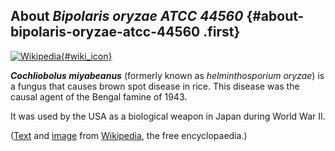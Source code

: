 About *Bipolaris oryzae ATCC 44560* {#about-bipolaris-oryzae-atcc-44560 .first}
-----------------------------------

[![Wikipedia](/img/wikipedia_logo_v2_en.png){#wiki_icon}](https://en.wikipedia.org/wiki/Cochliobolus_miyabeanus)

***Cochliobolus miyabeanus*** (formerly known as *helminthosporium
oryzae*) is a fungus that causes brown spot disease in rice. This
disease was the causal agent of the Bengal famine of 1943.

It was used by the USA as a biological weapon in Japan during World War
II.

([Text](https://en.wikipedia.org/wiki/Cochliobolus_miyabeanus) and
[image](https://commons.wikimedia.org/wiki/File:Cochliobolus_miyabeanus.jpg)
from [Wikipedia](http://en.wikipedia.org/), the free encyclopaedia.)

